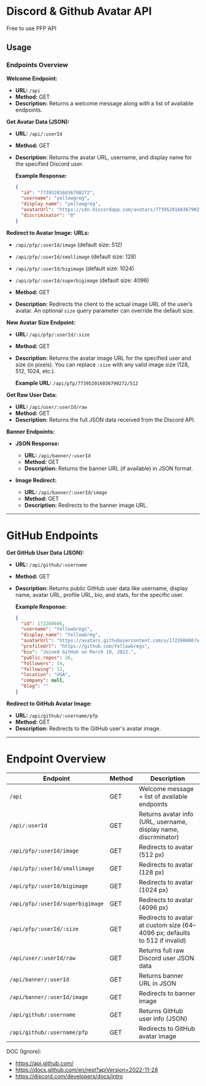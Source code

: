 # Discord & Github Avatar API

Free to use PFP API

## Usage

### Endpoints Overview

**Welcome Endpoint:**

* **URL:** `/api`
* **Method:** GET
* **Description:** Returns a welcome message along with a list of available endpoints.

**Get Avatar Data (JSON):**

* **URL:** `/api/:userId`
* **Method:** GET
* **Description:** Returns the avatar URL, username, and display name for the specified Discord user.

  **Example Response:**

  ```json
  {
    "id": "773952016036790272",
    "username": "yellowgreg",
    "display_name": "yellowgreg",
    "avatarUrl": "https://cdn.discordapp.com/avatars/773952016036790272/b34cae8e284c60807c1b880f52b988d8.png?size=512",
    "discriminator": "0"
  }
  ```

**Redirect to Avatar Image:**
**URLs:**

* `/api/pfp/:userId/image` (default size: 512)

* `/api/pfp/:userId/smallimage` (default size: 128)

* `/api/pfp/:userId/bigimage` (default size: 1024)

* `/api/pfp/:userId/superbigimage` (default size: 4096)

* **Method:** GET

* **Description:** Redirects the client to the actual image URL of the user’s avatar. An optional `size` query parameter can override the default size.

**New Avatar Size Endpoint:**

* **URL:** `/api/pfp/:userId/:size`
* **Method:** GET
* **Description:** Returns the avatar image URL for the specified user and size (in pixels). You can replace `:size` with any valid image size (128, 512, 1024, etc.).

  **Example URL:** `/api/pfp/773952016036790272/512`

**Get Raw User Data:**

* **URL:** `/api/user/:userId/raw`
* **Method:** GET
* **Description:** Returns the full JSON data received from the Discord API.

**Banner Endpoints:**

* **JSON Response:**

  * **URL:** `/api/banner/:userId`
  * **Method:** GET
  * **Description:** Returns the banner URL (if available) in JSON format.

* **Image Redirect:**

  * **URL:** `/api/banner/:userId/image`
  * **Method:** GET
  * **Description:** Redirects to the banner image URL.

---

# GitHub Endpoints

**Get GitHub User Data (JSON):**

* **URL:** `/api/github/:username`
* **Method:** GET
* **Description:** Returns public GitHub user data like username, display name, avatar URL, profile URL, bio, and stats, for the specific user.

  **Example Response:**

  ```json
  {
    "id": 172260606,
    "username": "YellowGregs",
    "display_name": "YellowGreg",
    "avatarUrl": "https://avatars.githubusercontent.com/u/172260606?v=4",
    "profileUrl": "https://github.com/YellowGregs",
    "bio": "Joined GitHub on March 10, 2022.",
    "public_repos": 26,
    "followers": 14,
    "following": 12,
    "location": "USA",
    "company": null,
    "blog": ""
  }
  ```

**Redirect to GitHub Avatar Image:**

* **URL:** `/api/github/:username/pfp`
* **Method:** GET
* **Description:** Redirects to the GitHub user's avatar image.

---

# Endpoint Overview

| Endpoint                         | Method | Description                                                                 |
| -------------------------------- | ------ | --------------------------------------------------------------------------- |
| `/api`                           | GET    | Welcome message + list of available endpoints                               |
| `/api/:userId`                   | GET    | Returns avatar info (URL, username, display name, discriminator)            |
| `/api/pfp/:userId/image`         | GET    | Redirects to avatar (512 px)                                                |
| `/api/pfp/:userId/smallimage`    | GET    | Redirects to avatar (128 px)                                                |
| `/api/pfp/:userId/bigimage`      | GET    | Redirects to avatar (1024 px)                                               |
| `/api/pfp/:userId/superbigimage` | GET    | Redirects to avatar (4096 px)                                               |
| `/api/pfp/:userId/:size`         | GET    | Redirects to avatar at custom size (64–4096 px; defaults to 512 if invalid) |
| `/api/user/:userId/raw`          | GET    | Returns full raw Discord user JSON data                                     |
| `/api/banner/:userId`            | GET    | Returns banner URL in JSON                                                  |
| `/api/banner/:userId/image`      | GET    | Redirects to banner image                                                   |
| `/api/github/:username`          | GET    | Returns GitHub user info (JSON)                                             |
| `/api/github/:username/pfp`      | GET    | Redirects to GitHub avatar image                                            |


DOC (Ignore):
- https://api.github.com/
- https://docs.github.com/en/rest?apiVersion=2022-11-28
- https://discord.com/developers/docs/intro
